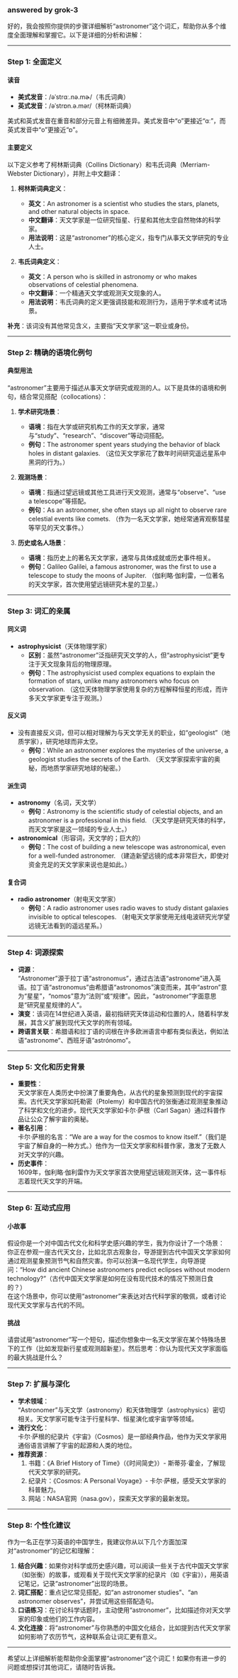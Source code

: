 ### answered by grok-3
好的，我会按照你提供的步骤详细解析“astronomer”这个词汇，帮助你从多个维度全面理解和掌握它。以下是详细的分析和讲解：

---

### Step 1: 全面定义

#### 读音
- **美式发音**：/əˈstrɑː.nə.mɚ/（韦氏词典）
- **英式发音**：/əˈstrɒn.ə.mər/（柯林斯词典）
  
美式和英式发音在重音和部分元音上有细微差异。美式发音中“o”更接近“ɑː”，而英式发音中“o”更接近“ɒ”。

#### 主要定义
以下定义参考了柯林斯词典（Collins Dictionary）和韦氏词典（Merriam-Webster Dictionary），并附上中文翻译：

1. **柯林斯词典定义**：
   - **英文**：An astronomer is a scientist who studies the stars, planets, and other natural objects in space.
   - **中文翻译**：天文学家是一位研究恒星、行星和其他太空自然物体的科学家。
   - **用法说明**：这是“astronomer”的核心定义，指专门从事天文学研究的专业人士。

2. **韦氏词典定义**：
   - **英文**：A person who is skilled in astronomy or who makes observations of celestial phenomena.
   - **中文翻译**：一个精通天文学或观测天文现象的人。
   - **用法说明**：韦氏词典的定义更强调技能和观测行为，适用于学术或考试场景。

**补充**：该词没有其他常见含义，主要指“天文学家”这一职业或身份。

---

### Step 2: 精确的语境化例句

#### 典型用法
“astronomer”主要用于描述从事天文学研究或观测的人。以下是具体的语境和例句，结合常见搭配（collocations）：

1. **学术研究场景**：
   - **语境**：指在大学或研究机构工作的天文学家，通常与“study”、“research”、“discover”等动词搭配。
   - **例句**：The astronomer spent years studying the behavior of black holes in distant galaxies.
     （这位天文学家花了数年时间研究遥远星系中黑洞的行为。）

2. **观测场景**：
   - **语境**：指通过望远镜或其他工具进行天文观测，通常与“observe”、“use a telescope”等搭配。
   - **例句**：As an astronomer, she often stays up all night to observe rare celestial events like comets.
     （作为一名天文学家，她经常通宵观察彗星等罕见的天文事件。）

3. **历史或名人场景**：
   - **语境**：指历史上的著名天文学家，通常与具体成就或历史事件相关。
   - **例句**：Galileo Galilei, a famous astronomer, was the first to use a telescope to study the moons of Jupiter.
     （伽利略·伽利雷，一位著名的天文学家，首次使用望远镜研究木星的卫星。）

---

### Step 3: 词汇的亲属

#### 同义词
- **astrophysicist**（天体物理学家）
  - **区别**：虽然“astronomer”泛指研究天文学的人，但“astrophysicist”更专注于天文现象背后的物理原理。
  - **例句**：The astrophysicist used complex equations to explain the formation of stars, unlike many astronomers who focus on observation.
    （这位天体物理学家使用复杂的方程解释恒星的形成，而许多天文学家更专注于观测。）

#### 反义词
- 没有直接反义词，但可以相对理解为与天文学无关的职业，如“geologist”（地质学家），研究地球而非太空。
  - **例句**：While an astronomer explores the mysteries of the universe, a geologist studies the secrets of the Earth.
    （天文学家探索宇宙的奥秘，而地质学家研究地球的秘密。）

#### 派生词
- **astronomy**（名词，天文学）
  - **例句**：Astronomy is the scientific study of celestial objects, and an astronomer is a professional in this field.
    （天文学是研究天体的科学，而天文学家是这一领域的专业人士。）
- **astronomical**（形容词，天文学的；巨大的）
  - **例句**：The cost of building a new telescope was astronomical, even for a well-funded astronomer.
    （建造新望远镜的成本非常巨大，即使对资金充足的天文学家来说也是如此。）

#### 复合词
- **radio astronomer**（射电天文学家）
  - **例句**：A radio astronomer uses radio waves to study distant galaxies invisible to optical telescopes.
    （射电天文学家使用无线电波研究光学望远镜无法看到的遥远星系。）

---

### Step 4: 词源探索

- **词源**：  
  “Astronomer”源于拉丁语“astronomus”，通过古法语“astronome”进入英语。拉丁语“astronomus”由希腊语“astronomos”演变而来，其中“astron”意为“星星”，“nomos”意为“法则”或“规律”。因此，“astronomer”字面意思是“研究星星规律的人”。
- **演变**：该词在14世纪进入英语，最初指研究天体运动和位置的人，随着科学发展，其含义扩展到现代天文学的所有领域。
- **跨语言关联**：希腊语和拉丁语的词根在许多欧洲语言中都有类似表达，例如法语“astronome”、西班牙语“astrónomo”。

---

### Step 5: 文化和历史背景

- **重要性**：  
  天文学家在人类历史中扮演了重要角色，从古代的星象预测到现代的宇宙探索。古代天文学家如托勒密（Ptolemy）和中国古代的张衡通过观测星象推动了科学和文化的进步。现代天文学家如卡尔·萨根（Carl Sagan）通过科普作品让公众了解宇宙的奥秘。
- **著名引用**：  
  卡尔·萨根的名言：“We are a way for the cosmos to know itself.”（我们是宇宙了解自身的一种方式。）他作为一位天文学家和科普作家，激发了无数人对天文学的兴趣。
- **历史事件**：  
  1609年，伽利略·伽利雷作为天文学家首次使用望远镜观测天体，这一事件标志着现代天文学的开端。

---

### Step 6: 互动式应用

#### 小故事
假设你是一个对中国古代文化和科学史感兴趣的学生，我为你设计了一个场景：  
你正在参观一座古代天文台，比如北京古观象台，导游提到古代中国天文学家如何通过观测星象预测节气和自然灾害。你可以扮演一名现代学生，向导游提问：“How did ancient Chinese astronomers predict eclipses without modern technology?”（古代中国天文学家是如何在没有现代技术的情况下预测日食的？）  
在这个场景中，你可以使用“astronomer”来表达对古代科学家的敬佩，或者讨论现代天文学家与古代的不同。

#### 挑战
请尝试用“astronomer”写一个短句，描述你想象中一名天文学家在某个特殊场景下的工作（比如发现新行星或观测超新星）。然后思考：你认为现代天文学家面临的最大挑战是什么？

---

### Step 7: 扩展与深化

- **学术领域**：  
  “Astronomer”与天文学（astronomy）和天体物理学（astrophysics）密切相关。天文学家可能专注于行星科学、恒星演化或宇宙学等领域。
- **流行文化**：  
  卡尔·萨根的纪录片《宇宙》（Cosmos）是一部经典作品，他作为天文学家用通俗语言讲解了宇宙的起源和人类的地位。
- **推荐资源**：
  1. 书籍：《A Brief History of Time》（《时间简史》）- 斯蒂芬·霍金，了解现代天文学家的研究。
  2. 纪录片：《Cosmos: A Personal Voyage》- 卡尔·萨根，感受天文学家的科普魅力。
  3. 网站：NASA官网（nasa.gov），探索天文学家的最新发现。

---

### Step 8: 个性化建议

作为一名正在学习英语的中国学生，我建议你从以下几个方面加深对“astronomer”的记忆和理解：
1. **结合兴趣**：如果你对科学或历史感兴趣，可以阅读一些关于古代中国天文学家（如张衡）的故事，或观看关于现代天文学家的纪录片（如《宇宙》），用英语记笔记，记录“astronomer”出现的场景。
2. **词汇搭配**：重点记忆常见搭配，如“an astronomer studies”、“an astronomer observes”，并尝试用这些搭配造句。
3. **口语练习**：在讨论科学话题时，主动使用“astronomer”，比如描述你对天文学家的印象或他们的工作内容。
4. **文化连接**：将“astronomer”与你熟悉的中国文化结合，比如提到古代天文学家如何影响了农历节气，这种联系会让词汇更有意义。

---

希望以上详细解析能帮助你全面掌握“astronomer”这个词汇！如果你有进一步的问题或想探讨其他词汇，请随时告诉我。